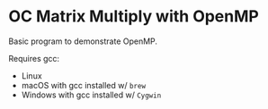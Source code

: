 # OC Matrix Multiply with OpenMP

Basic program to demonstrate OpenMP.

Requires gcc:

* Linux
* macOS with gcc installed w/ `brew`
* Windows with gcc installed w/ `Cygwin`
